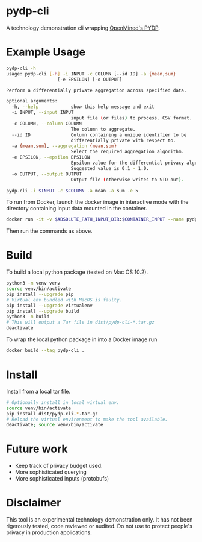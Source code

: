 # pydp-cli
A technology demonstration cli wrapping
[OpenMined's PYDP](https://github.com/OpenMined/PyDP).

# Example Usage

```bash
pydp-cli -h
usage: pydp-cli [-h] -i INPUT -c COLUMN [--id ID] -a {mean,sum}
                   [-e EPSILON] [-o OUTPUT]

Perform a differentially private aggregation across specified data.

optional arguments:
  -h, --help            show this help message and exit
  -i INPUT, --input INPUT
                        input file (or files) to process. CSV format.
  -c COLUMN, --column COLUMN
                        The column to aggregate.
  --id ID               Column containing a unique identifier to be
                        differentially private with respect to.
  -a {mean,sum}, --aggregation {mean,sum}
                        Select the required aggregation algorithm.
  -e EPSILON, --epsilon EPSILON
                        Epsilon value for the differential privacy algo.
                        Suggested value is 0.1 - 1.0.
  -o OUTPUT, --output OUTPUT
                        Output file (otherwise writes to STD out).
```

```bash
pydp-cli -i $INPUT -c $COLUMN -a mean -a sum -e 5
```

To run from Docker, launch the docker image in interactive mode with the
directory containing input data mounted in the container.
```bash
docker run -it -v $ABSOLUTE_PATH_INPUT_DIR:$CONTAINER_INPUT --name pydp-cli pydp-cli
```

Then run the commands as above.

# Build
To build a local python package (tested on Mac OS 10.2).

```bash
python3 -m venv venv
source venv/bin/activate
pip install --upgrade pip
# Virtual env bundled with MacOS is faulty.
pip install --upgrade virtualenv
pip install --upgrade build
python3 -m build
# This will output a Tar file in dist/pydp-cli-*.tar.gz
deactivate
```

To wrap the local python package in into a Docker image run
```bash
docker build --tag pydp-cli .
```

# Install
Install from a local tar file.

```bash
# Optionally install in local virtual env.
source venv/bin/activate
pip install dist/pydp-cli-*.tar.gz
# Reload the virtual environment to make the tool available.
deactivate; source venv/bin/activate
```

# Future work

 *  Keep track of privacy budget used.
 *  More sophisticated querying
 *  More sophisticated inputs (protobufs)

# Disclaimer
This tool is an experimental technology demonstration only. It has not been
rigerously tested, code reviewed or audited. Do not use to protect people's
privacy in production applications.
